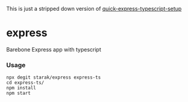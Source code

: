 This is just a stripped down version of [quick-express-typescript-setup](https://github.com/metamodal/blog/blob/master/quick-express-typescript-setup/quick-express-typescript-setup.md)

# express
Barebone Express app with typescript

### Usage

    npx degit starak/express express-ts
    cd express-ts/
    npm install
    npm start